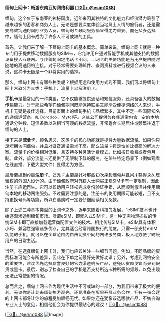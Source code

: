 **缅甸上网卡：畅游东南亚的网络利器 [[TG💪+ @esim1088](https://t.me/s/esim1088)]**

缅甸，这个位于东南亚的神秘国度，近年来因其独特的文化魅力和经济潜力吸引了越来越多的游客和商务人士。无论是想要深度体验当地风土人情的旅行者，还是需要高效沟通的国际业务人员，缅甸的互联网服务都显得尤为重要。而在众多选择中，缅甸上网卡成为了许多人不可或缺的工具。

首先，让我们来了解一下缅甸上网卡的基本概念。简单来说，缅甸上网卡就是一种专门用于提供移动数据服务的SIM卡，它允许用户通过智能手机或其他支持的数据设备接入互联网。与传统的固定电话卡不同，上网卡的主要功能是为用户提供随时随地的高速网络连接。对于经常需要处理邮件、查阅资料或进行视频会议的人来说，这种卡无疑是一个非常实用的选择。

那么，缅甸上网卡有哪些种类呢？根据用途和使用方式的不同，我们可以将缅甸上网卡大致分为三类：手机卡、流量卡以及注册卡。

**手机卡**是最常见的一种类型，它不仅能够提供通话和短信服务，还具备强大的数据传输能力。对于那些希望在缅甸期间既能保持联系又能享受便捷网络的人来说，手机卡无疑是最佳选择。目前市面上的缅甸手机卡品牌繁多，其中不乏一些国际知名的通信运营商，如Ooredoo、Mytel等。这些公司提供的套餐通常包含一定的本地通话分钟数、短信条数以及相当可观的数据流量，非常适合长期居住或频繁往返于缅甸的人士。

接下来是**流量卡**，顾名思义，这类卡的核心功能就是提供大量数据流量。如果你只是短期访问缅甸，并且对语音通话需求不高，那么流量卡将是性价比极高的解决方案。流量卡的价格相对低廉，且支持多种灵活计费模式，比如按日收费或者包月制。此外，部分流量卡还提供了无限制下载的服务，在某些特定场景下（例如观看在线直播、下载大型文件）显得尤为方便。

最后要提到的是**注册卡**。这类卡主要是针对那些初次来到缅甸并且尚未获得永久居留权的外国人设计的。由于缅甸政府对外籍人士购买正规SIM卡有一定限制，因此注册卡应运而生。它可以帮助用户轻松完成身份验证手续，从而顺利激活并使用缅甸本地的移动网络服务。不过需要注意的是，注册卡的使用期限可能较短，且不支持更换号码等功能，所以在选购时一定要仔细阅读相关条款。

除了上述三种基本类型的上网卡之外，近年来随着科技的发展，“eSIM”技术也开始逐渐渗透到缅甸市场。所谓eSIM，即嵌入式SIM卡，是一种无需物理插拔的传统SIM卡即可直接加载运营商配置文件的技术。相比传统SIM卡，eSIM具有体积小巧、兼容性强等诸多优点，尤其适合经常跨国旅行的朋友。只需一部支持eSIM功能的手机，就可以在全球范围内自由切换不同的网络服务商，极大地方便了跨境用户的日常生活。

当然，在选择缅甸上网卡时，我们也应该关注一些细节问题。例如，不同品牌的资费标准可能会有所差异，因此在下单之前最好先做好功课；另外，考虑到网络安全的重要性，建议优先选择信誉良好的官方渠道购买产品，避免因贪图便宜而买到假货或黑卡。最后，别忘了检查自己的手机是否支持所选卡种所需的频段，以免出现无法正常使用的情况。

总而言之，缅甸上网卡作为现代生活中不可或缺的一部分，为我们带来了极大的便利。无论你是计划去缅甸旅游观光，还是准备在那里开展业务合作，拥有一张合适的上网卡都将让你的旅程更加顺畅无忧。如果你还在犹豫该选哪款产品，不妨咨询专业人士的意见，相信他们会为你提供最贴心的建议！[[TG💪+ @esim1088](https://t.me/s/esim1088)]

[[TG💪+ @esim1088](https://t.me/s/esim1088) ![Image](https://i.postimg.cc/4NQfJmqS/Snipaste-2025-05-13-00-14-12.png)]